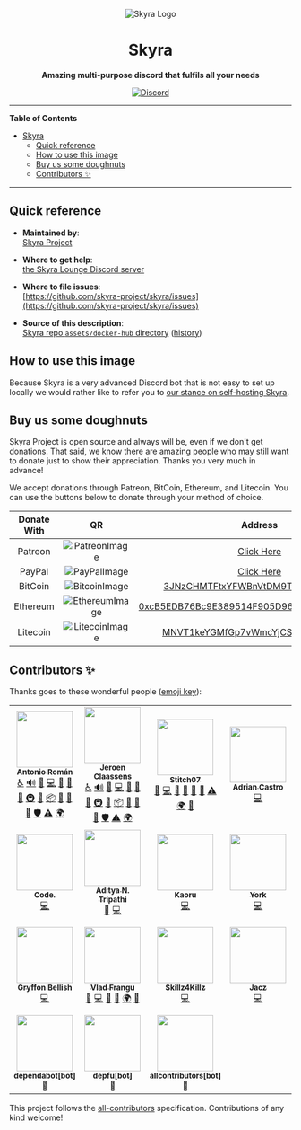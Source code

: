 <div align="center">

![Skyra Logo](https://cdn.skyra.pw/gh-assets/skyra_avatar.png)

# Skyra

**Amazing multi-purpose discord that fulfils all your needs**

[![Discord](https://discord.com/api/guilds/254360814063058944/embed.png?style=banner2)](https://join.skyra.pw)

</div>

---

**Table of Contents**

-   [Skyra](#skyra)
    -   [Quick reference](#quick-reference)
    -   [How to use this image](#how-to-use-this-image)
    -   [Buy us some doughnuts](#buy-us-some-doughnuts)
    -   [Contributors ✨](#contributors-%E2%9C%A8)

---

## Quick reference

-   **Maintained by**:  
    [Skyra Project](https://github.com/skyra-project)

-   **Where to get help**:  
    [the Skyra Lounge Discord server](https://join.skyra.pw/)

-   **Where to file issues**:  
    [https://github.com/skyra-project/skyra/issues](https://github.com/skyra-project/skyra/issues)

-   **Source of this description**:  
    [Skyra repo `assets/docker-hub` directory](https://github.com/skyra-project/skyra/blob/main/assets/docker-hub/SKYRA.md) ([history](https://github.com/skyra-project/skyra/commits/main/assets/docker-hub/SKYRA.md))

## How to use this image

Because Skyra is a very advanced Discord bot that is not easy to set up locally we would rather like to refer you to [our stance on self-hosting Skyra](https://github.com/skyra-project/skyra#a-note-to-aspiring-developers-who-want-to-self-host-skyra).

## Buy us some doughnuts

Skyra Project is open source and always will be, even if we don't get donations. That said, we know there are amazing people who
may still want to donate just to show their appreciation. Thanks you very much in advance!

We accept donations through Patreon, BitCoin, Ethereum, and Litecoin. You can use the buttons below to donate through your method of choice.

| Donate With |         QR         |                        Address                         |
| :---------: | :----------------: | :----------------------------------------------------: |
|   Patreon   | ![PatreonImage][]  |                 [Click Here][patreon]                  |
|   PayPal    |  ![PayPalImage][]  |                  [Click Here][paypal]                  |
|   BitCoin   | ![BitcoinImage][]  |     [3JNzCHMTFtxYFWBnVtDM9Tt34zFbKvdwco][bitcoin]      |
|  Ethereum   | ![EthereumImage][] | [0xcB5EDB76Bc9E389514F905D9680589004C00190c][ethereum] |
|  Litecoin   | ![LitecoinImage][] |     [MNVT1keYGMfGp7vWmcYjCS8ntU8LNvjnqM][litecoin]     |

## Contributors ✨

Thanks goes to these wonderful people ([emoji key](https://allcontributors.org/docs/en/emoji-key)):

<!-- ALL-CONTRIBUTORS-LIST:START - Do not remove or modify this section -->
<!-- prettier-ignore-start -->
<!-- markdownlint-disable -->
<table>
  <tr>
    <td align="center"><a href="https://github.com/kyranet"><img src="https://avatars0.githubusercontent.com/u/24852502?v=4?s=100" width="100px;" alt=""/><br /><sub><b>Antonio Román</b></sub></a><br /><a href="#a11y-kyranet" title="Accessibility">️️️️♿️</a> <a href="#audio-kyranet" title="Audio">🔊</a> <a href="https://github.com/skyra-project/skyra/issues?q=author%3Akyranet" title="Bug reports">🐛</a> <a href="https://github.com/skyra-project/skyra/commits?author=kyranet" title="Code">💻</a> <a href="#design-kyranet" title="Design">🎨</a> <a href="https://github.com/skyra-project/skyra/commits?author=kyranet" title="Documentation">📖</a> <a href="#ideas-kyranet" title="Ideas, Planning, & Feedback">🤔</a> <a href="#infra-kyranet" title="Infrastructure (Hosting, Build-Tools, etc)">🚇</a> <a href="#maintenance-kyranet" title="Maintenance">🚧</a> <a href="#platform-kyranet" title="Packaging/porting to new platform">📦</a> <a href="#projectManagement-kyranet" title="Project Management">📆</a> <a href="#question-kyranet" title="Answering Questions">💬</a> <a href="https://github.com/skyra-project/skyra/pulls?q=is%3Apr+reviewed-by%3Akyranet" title="Reviewed Pull Requests">👀</a> <a href="#security-kyranet" title="Security">🛡️</a> <a href="https://github.com/skyra-project/skyra/commits?author=kyranet" title="Tests">⚠️</a> <a href="#translation-kyranet" title="Translation">🌍</a></td>
    <td align="center"><a href="https://favware.tech/"><img src="https://avatars3.githubusercontent.com/u/4019718?v=4?s=100" width="100px;" alt=""/><br /><sub><b>Jeroen Claassens</b></sub></a><br /><a href="#a11y-Favna" title="Accessibility">️️️️♿️</a> <a href="#audio-Favna" title="Audio">🔊</a> <a href="https://github.com/skyra-project/skyra/issues?q=author%3AFavna" title="Bug reports">🐛</a> <a href="https://github.com/skyra-project/skyra/commits?author=Favna" title="Code">💻</a> <a href="#design-Favna" title="Design">🎨</a> <a href="https://github.com/skyra-project/skyra/commits?author=Favna" title="Documentation">📖</a> <a href="#ideas-Favna" title="Ideas, Planning, & Feedback">🤔</a> <a href="#infra-Favna" title="Infrastructure (Hosting, Build-Tools, etc)">🚇</a> <a href="#maintenance-Favna" title="Maintenance">🚧</a> <a href="#platform-Favna" title="Packaging/porting to new platform">📦</a> <a href="#projectManagement-Favna" title="Project Management">📆</a> <a href="#question-Favna" title="Answering Questions">💬</a> <a href="https://github.com/skyra-project/skyra/pulls?q=is%3Apr+reviewed-by%3AFavna" title="Reviewed Pull Requests">👀</a> <a href="#security-Favna" title="Security">🛡️</a> <a href="https://github.com/skyra-project/skyra/commits?author=Favna" title="Tests">⚠️</a> <a href="#translation-Favna" title="Translation">🌍</a></td>
    <td align="center"><a href="https://github.com/Stitch07"><img src="https://avatars.githubusercontent.com/u/29275227?v=4?s=100" width="100px;" alt=""/><br /><sub><b>Stitch07</b></sub></a><br /><a href="https://github.com/skyra-project/skyra/issues?q=author%3AStitch07" title="Bug reports">🐛</a> <a href="https://github.com/skyra-project/skyra/commits?author=Stitch07" title="Code">💻</a> <a href="#design-Stitch07" title="Design">🎨</a> <a href="https://github.com/skyra-project/skyra/commits?author=Stitch07" title="Documentation">📖</a> <a href="#ideas-Stitch07" title="Ideas, Planning, & Feedback">🤔</a> <a href="https://github.com/skyra-project/skyra/pulls?q=is%3Apr+reviewed-by%3AStitch07" title="Reviewed Pull Requests">👀</a> <a href="https://github.com/skyra-project/skyra/commits?author=Stitch07" title="Tests">⚠️</a> <a href="#translation-Stitch07" title="Translation">🌍</a> <a href="#userTesting-Stitch07" title="User Testing">📓</a></td>
    <td align="center"><a href="https://gideonbot.com/"><img src="https://avatars.githubusercontent.com/u/22133246?v=4?s=100" width="100px;" alt=""/><br /><sub><b>Adrian Castro</b></sub></a><br /><a href="https://github.com/skyra-project/skyra/commits?author=adrifcastr" title="Code">💻</a></td>
    <td align="center"><a href="https://github.com/Tylertron1998"><img src="https://avatars0.githubusercontent.com/u/34944514?v=4?s=100" width="100px;" alt=""/><br /><sub><b>Tyler Davis</b></sub></a><br /><a href="https://github.com/skyra-project/skyra/commits?author=Tylertron1998" title="Documentation">📖</a></td>
    <td align="center"><a href="https://github.com/Rexogamer"><img src="https://avatars0.githubusercontent.com/u/42586271?v=4?s=100" width="100px;" alt=""/><br /><sub><b>Ed L</b></sub></a><br /><a href="#translation-Rexogamer" title="Translation">🌍</a></td>
    <td align="center"><a href="https://github.com/ImmortalSnake"><img src="https://avatars0.githubusercontent.com/u/47276574?v=4?s=100" width="100px;" alt=""/><br /><sub><b>ImmortalSnake</b></sub></a><br /><a href="https://github.com/skyra-project/skyra/commits?author=ImmortalSnake" title="Code">💻</a></td>
  </tr>
  <tr>
    <td align="center"><a href="https://github.com/superusercode"><img src="https://avatars0.githubusercontent.com/u/60588434?v=4?s=100" width="100px;" alt=""/><br /><sub><b>Code.</b></sub></a><br /><a href="https://github.com/skyra-project/skyra/commits?author=superusercode" title="Code">💻</a></td>
    <td align="center"><a href="http://www.adityatd.me/"><img src="https://avatars0.githubusercontent.com/u/9266227?v=4?s=100" width="100px;" alt=""/><br /><sub><b>Aditya N. Tripathi</b></sub></a><br /><a href="https://github.com/skyra-project/skyra/issues?q=author%3AAdityaTD" title="Bug reports">🐛</a> <a href="https://github.com/skyra-project/skyra/commits?author=AdityaTD" title="Code">💻</a></td>
    <td align="center"><a href="https://github.com/KunoichiZ"><img src="https://avatars1.githubusercontent.com/u/19984244?v=4?s=100" width="100px;" alt=""/><br /><sub><b>Kaoru</b></sub></a><br /><a href="https://github.com/skyra-project/skyra/commits?author=KunoichiZ" title="Code">💻</a></td>
    <td align="center"><a href="https://github.com/YorkAARGH"><img src="https://avatars1.githubusercontent.com/u/20838878?v=4?s=100" width="100px;" alt=""/><br /><sub><b>York</b></sub></a><br /><a href="https://github.com/skyra-project/skyra/commits?author=YorkAARGH" title="Code">💻</a></td>
    <td align="center"><a href="http://moorewebcode.com/"><img src="https://avatars1.githubusercontent.com/u/25398066?v=4?s=100" width="100px;" alt=""/><br /><sub><b>Hutch</b></sub></a><br /><a href="https://github.com/skyra-project/skyra/commits?author=tech6hutch" title="Code">💻</a></td>
    <td align="center"><a href="https://quantumlytangled.com/"><img src="https://avatars1.githubusercontent.com/u/7919610?v=4?s=100" width="100px;" alt=""/><br /><sub><b>Nejc Drobnic</b></sub></a><br /><a href="https://github.com/skyra-project/skyra/commits?author=QuantumlyTangled" title="Code">💻</a> <a href="https://github.com/skyra-project/skyra/commits?author=QuantumlyTangled" title="Documentation">📖</a> <a href="#ideas-QuantumlyTangled" title="Ideas, Planning, & Feedback">🤔</a> <a href="#infra-QuantumlyTangled" title="Infrastructure (Hosting, Build-Tools, etc)">🚇</a> <a href="#translation-QuantumlyTangled" title="Translation">🌍</a></td>
    <td align="center"><a href="https://github.com/gc"><img src="https://avatars2.githubusercontent.com/u/30398469?v=4?s=100" width="100px;" alt=""/><br /><sub><b>GC</b></sub></a><br /><a href="https://github.com/skyra-project/skyra/commits?author=gc" title="Code">💻</a></td>
  </tr>
  <tr>
    <td align="center"><a href="https://github.com/PyroTechniac"><img src="https://avatars2.githubusercontent.com/u/39341355?v=4?s=100" width="100px;" alt=""/><br /><sub><b>Gryffon Bellish</b></sub></a><br /><a href="https://github.com/skyra-project/skyra/commits?author=PyroTechniac" title="Code">💻</a></td>
    <td align="center"><a href="https://github.com/vladfrangu"><img src="https://avatars3.githubusercontent.com/u/17960496?v=4?s=100" width="100px;" alt=""/><br /><sub><b>Vlad Frangu</b></sub></a><br /><a href="https://github.com/skyra-project/skyra/issues?q=author%3Avladfrangu" title="Bug reports">🐛</a> <a href="https://github.com/skyra-project/skyra/commits?author=vladfrangu" title="Code">💻</a> <a href="https://github.com/skyra-project/skyra/commits?author=vladfrangu" title="Documentation">📖</a> <a href="https://github.com/skyra-project/skyra/pulls?q=is%3Apr+reviewed-by%3Avladfrangu" title="Reviewed Pull Requests">👀</a> <a href="#translation-vladfrangu" title="Translation">🌍</a> <a href="#userTesting-vladfrangu" title="User Testing">📓</a></td>
    <td align="center"><a href="https://github.com/Skillz4Killz"><img src="https://avatars3.githubusercontent.com/u/23035000?v=4?s=100" width="100px;" alt=""/><br /><sub><b>Skillz4Killz</b></sub></a><br /><a href="https://github.com/skyra-project/skyra/commits?author=Skillz4Killz" title="Code">💻</a></td>
    <td align="center"><a href="https://jaczaus.me/"><img src="https://avatars3.githubusercontent.com/u/23615291?v=4?s=100" width="100px;" alt=""/><br /><sub><b>Jacz</b></sub></a><br /><a href="https://github.com/skyra-project/skyra/commits?author=MrJacz" title="Code">💻</a></td>
    <td align="center"><a href="https://github.com/cfanoulis"><img src="https://avatars3.githubusercontent.com/u/38255093?v=4?s=100" width="100px;" alt=""/><br /><sub><b>Charalampos Fanoulis</b></sub></a><br /><a href="https://github.com/skyra-project/skyra/commits?author=cfanoulis" title="Code">💻</a> <a href="#ideas-cfanoulis" title="Ideas, Planning, & Feedback">🤔</a> <a href="#maintenance-cfanoulis" title="Maintenance">🚧</a> <a href="#projectManagement-cfanoulis" title="Project Management">📆</a> <a href="#translation-cfanoulis" title="Translation">🌍</a></td>
    <td align="center"><a href="https://skyra.pw/"><img src="https://avatars0.githubusercontent.com/u/61647701?v=4?s=100" width="100px;" alt=""/><br /><sub><b>Skyra</b></sub></a><br /><a href="#infra-NM-EEA-Y" title="Infrastructure (Hosting, Build-Tools, etc)">🚇</a> <a href="#translation-NM-EEA-Y" title="Translation">🌍</a></td>
    <td align="center"><a href="https://github.com/apps/dependabot-preview"><img src="https://avatars3.githubusercontent.com/in/2141?v=4?s=100" width="100px;" alt=""/><br /><sub><b>dependabot-preview[bot]</b></sub></a><br /><a href="#maintenance-dependabot-preview[bot]" title="Maintenance">🚧</a></td>
  </tr>
  <tr>
    <td align="center"><a href="https://github.com/apps/dependabot"><img src="https://avatars0.githubusercontent.com/in/29110?v=4?s=100" width="100px;" alt=""/><br /><sub><b>dependabot[bot]</b></sub></a><br /><a href="#maintenance-dependabot[bot]" title="Maintenance">🚧</a></td>
    <td align="center"><a href="https://github.com/apps/depfu"><img src="https://avatars3.githubusercontent.com/in/715?v=4?s=100" width="100px;" alt=""/><br /><sub><b>depfu[bot]</b></sub></a><br /><a href="#maintenance-depfu[bot]" title="Maintenance">🚧</a></td>
    <td align="center"><a href="https://github.com/apps/allcontributors"><img src="https://avatars.githubusercontent.com/in/23186?v=4?s=100" width="100px;" alt=""/><br /><sub><b>allcontributors[bot]</b></sub></a><br /><a href="https://github.com/skyra-project/skyra/commits?author=allcontributors[bot]" title="Documentation">📖</a></td>
  </tr>
</table>

<!-- markdownlint-restore -->
<!-- prettier-ignore-end -->

<!-- ALL-CONTRIBUTORS-LIST:END -->

This project follows the [all-contributors](https://github.com/all-contributors/all-contributors) specification. Contributions of any kind welcome!

<!----------------- LINKS --------------->

[bitcoin]: bitcoin:3JNzCHMTFtxYFWBnVtDM9Tt34zFbKvdwco?amount=0.01&label=Skyra%20Discord%20Bot
[bitcoinimage]: https://cdn.skyra.pw/gh-assets/bitcoin.png
[ethereum]: ethereum:0xcB5EDB76Bc9E389514F905D9680589004C00190c?amount=0.01&label=Skyra%20Discord%20Bot
[ethereumimage]: https://cdn.skyra.pw/gh-assets/ethereum.png
[litecoin]: litecoin:MNVT1keYGMfGp7vWmcYjCS8ntU8LNvjnqM?amount=0.01&label=Skyra%20Discord%20Bot
[litecoinimage]: https://cdn.skyra.pw/gh-assets/litecoin.png
[patreon]: https://donate.skyra.pw/patreon
[patreonimage]: https://cdn.skyra.pw/gh-assets/patreon.png
[paypal]: https://donate.skyra.pw/paypal
[paypalimage]: https://cdn.skyra.pw/gh-assets/paypal.png

